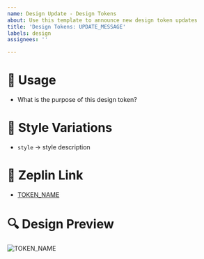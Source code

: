 ```yaml
---
name: Design Update - Design Tokens
about: Use this template to announce new design token updates
title: 'Design Tokens: UPDATE_MESSAGE'
labels: design
assignees: ''

---
```


# 🎯 Usage 
- What is the purpose of this design token?

# 🧩 Style Variations 
- `style` → style description

# 🔗 Zeplin Link
- [TOKEN_NAME](url)

# 🔍 Design Preview
![TOKEN_NAME](img_url)
